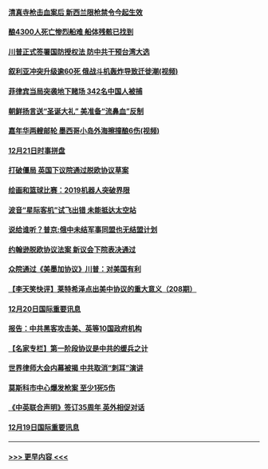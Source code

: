 #### [清真寺枪击血案后 新西兰限枪禁令今起生效](../pages/prog202/a102734655.md?t=12220122) 
#### [酿4300人死亡惨烈船难 船体残骸已找到](../pages/prog202/a102734585.md?t=12220122) 
#### [川普正式签署国防授权法 防中共干预台湾大选](../pages/prog202/a102734587.md?t=12220122) 
#### [叙利亚冲突升级逾60死 俄战斗机轰炸导致迁徙潮(视频)](../pages/prog202/a102734403.md?t=12220122) 
#### [菲律宾当局突袭地下赌场 342名中国人被捕](../pages/prog202/a102734392.md?t=12220122) 
#### [朝鲜扬言送“圣诞大礼” 美准备“流鼻血”反制](../pages/prog202/a102734387.md?t=12220122) 
#### [嘉年华两艘邮轮 墨西哥小岛外海擦撞酿6伤(视频)](../pages/prog202/a102734357.md?t=12220122) 
#### [12月21日时事拼盘](../pages/prog202/a102734213.md?t=12220122) 
#### [打破僵局 英国下议院通过脱欧协议草案](../pages/prog202/a102734197.md?t=12220122) 
#### [绘画和篮球比赛：2019机器人突破界限](../pages/prog202/a102734175.md?t=12220122) 
#### [波音“星际客机”试飞出错 未能抵达太空站](../pages/prog202/a102734149.md?t=12220122) 
#### [说给谁听？普京:俄中未结军事同盟也无结盟计划](../pages/prog202/a102734128.md?t=12220122) 
#### [约翰逊脱欧协议法案 新议会下院表决通过](../pages/prog202/a102734008.md?t=12220122) 
#### [众院通过《美墨加协议》川普：对美国有利](../pages/prog202/a102733996.md?t=12220122) 
#### [【李天笑快评】莱特希泽点出美中协议的重大意义（208期）](../pages/prog202/a102733955.md?t=12220122) 
#### [12月20日国际重要讯息](../pages/prog202/a102733811.md?t=12220122) 
#### [报告：中共黑客攻击美、英等10国政府机构](../pages/prog202/a102733695.md?t=12220122) 
#### [【名家专栏】第一阶段协议是中共的缓兵之计](../pages/prog202/a102733104.md?t=12220122) 
#### [世界律师大会内幕被揭 中共取消“刺耳”演讲](../pages/prog202/a102733621.md?t=12220122) 
#### [莫斯科市中心爆发枪案 至少1死5伤](../pages/prog202/a102733367.md?t=12220122) 
#### [《中英联合声明》签订35周年 英外相促对话](../pages/prog202/a102733192.md?t=12220122) 
#### [12月19日国际重要讯息](../pages/prog202/a102732934.md?t=12220122) 

----
#### [ >>> 更早内容 <<< ](../indexes/prog202-earlier.md)
